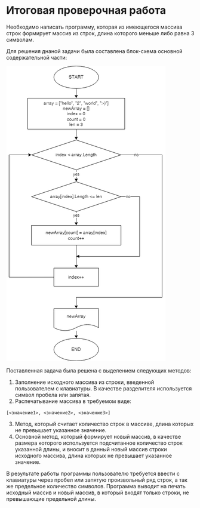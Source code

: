 # Итоговая проверочная работа #
Необходимо написать программу, которая из имеющегося массива строк формирует массив из строк, длина которого меньше либо равна 3 символам.

Для решения днаной задачи была составлена блок-схема основной содержательной части:

![Блок-схема основного метода](Блок-схема_основной_части.png)

Поставленная задача была решена с выделением следующих методов:

1. Заполнение исходного массива из строки, введенной пользователем с клавиатуры. В качестве разделителя используется символ пробела или запятая.
2. Распечатывание массива в требуемом виде:
```
[<значение1>, <значение2>, <значение3>]
```
3.  Метод, который считает количество строк в массиве, длина которых не превышает указанное значение.
4. Основной метод, который формирует новый массив, в качестве размера которого используется подсчитанное количество строк указанной длины, и вносит в данный новый массив строки исходного массива, длина которых не превышает указанное значение.

В результате работы программы пользователю требуется ввести с клавиатуры через пробел или запятую произвольный ряд строк, а так же предельное количество символов. Программа выводит на печать исходный массив и новый массив, в который входят только строки, не превышающие предельной длины.
